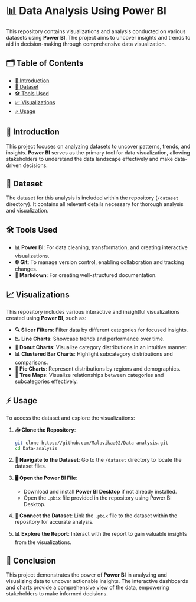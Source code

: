 # 📊 Data Analysis Using Power BI
This repository contains visualizations and analysis conducted on various datasets using **Power BI**. The project aims to uncover insights and trends to aid in decision-making through comprehensive data visualization.

## 🗂️ Table of Contents
- [📖 Introduction](#-introduction)
- [📁 Dataset](#-dataset)
- [🛠️ Tools Used](#️-tools-used)
- [📈 Visualizations](#-visualizations)
- [⚡ Usage](#-usage)

## 📖 Introduction
This project focuses on analyzing datasets to uncover patterns, trends, and insights. **Power BI** serves as the primary tool for data visualization, allowing stakeholders to understand the data landscape effectively and make data-driven decisions.

## 📁 Dataset
The dataset for this analysis is included within the repository (`/dataset` directory). It contains all relevant details necessary for thorough analysis and visualization.

## 🛠️ Tools Used
- **📊 Power BI**: For data cleaning, transformation, and creating interactive visualizations.
- **🌐 Git**: To manage version control, enabling collaboration and tracking changes.
- **📝 Markdown**: For creating well-structured documentation.

## 📈 Visualizations
This repository includes various interactive and insightful visualizations created using **Power BI**, such as:
- **🔍 Slicer Filters**: Filter data by different categories for focused insights.
- **📉 Line Charts**: Showcase trends and performance over time.
- **🍩 Donut Charts**: Visualize category distributions in an intuitive manner.
- **📊 Clustered Bar Charts**: Highlight subcategory distributions and comparisons.
- **🥧 Pie Charts**: Represent distributions by regions and demographics.
- **🌳 Tree Maps**: Visualize relationships between categories and subcategories effectively.

## ⚡ Usage
To access the dataset and explore the visualizations:

1. **📥 Clone the Repository**:
   ```bash
   git clone https://github.com/Malavikaa02/Data-analysis.git
   cd Data-analysis
   ```

2. **📁 Navigate to the Dataset**:
   Go to the `/dataset` directory to locate the dataset files.

3. **🖥️ Open the Power BI File**:
   - Download and install **Power BI Desktop** if not already installed.
   - Open the `.pbix` file provided in the repository using Power BI Desktop.

4. **🔗 Connect the Dataset**:
   Link the `.pbix` file to the dataset within the repository for accurate analysis.

5. **📊 Explore the Report**:
   Interact with the report to gain valuable insights from the visualizations.

## 🎉 Conclusion
This project demonstrates the power of **Power BI** in analyzing and visualizing data to uncover actionable insights. The interactive dashboards and charts provide a comprehensive view of the data, empowering stakeholders to make informed decisions.



